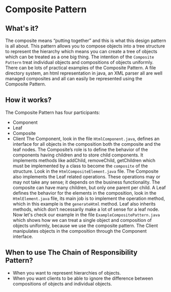 # Composite Pattern

## What's it?
The composite means “putting together” and this is what this design pattern is all about.
This pattern allows you to compose objects into a tree structure to represent the 
hierarchy which means you can create a tree of objects which can be treated as a one big thing. 
The intention of the `Composite Pattern` treat individual objects and compositions of objects uniformly.
There can be lots of practical examples of the Composite Pattern. 
A file directory system, an html representation in java, an XML parser all are well managed 
composites and all can easily be represented using the Composite Pattern.

## How it works?
The Composite Pattern has four participants:
- Component 
- Leaf
- Composite 
- Client
The Component, look in the file `HtmlComponent.java`, defines an interface for all objects in the composition 
both the composite and the leaf nodes. The Composite’s role is to define the behavior of the components having children 
and to store child components. It implements methods like addChild, removeChild, getChildren which must be implemented 
by a class to become the `composite` of the structure. Look in the `HtmlCompositeElement.java` file. 
The Composite also implements the Leaf related operations. These operations may or may not take any sense; 
it depends on the business functionality. The composite can have many children, but only one parent per child. A Leaf defines the behavior 
for the elements in the composition, look in the `HtmlElement.java` file, its main job is to implement the operation method, 
which in this example is the `generateHtml` method. Leaf also inherits methods, which don’t necessarily make a lot of sense for a leaf node.
Now let's check our example in the file `ExampleCompositePattern.java` which shows how we can treat 
a single object and composition of objects uniformly, because we use the composite pattern.
The Client manipulates objects in the composition through the Component interface.

## When to use The Chain of Responsibility Pattern?
- When you want to represent hierarchies of objects.
- When you want clients to be able to ignore the difference between compositions of objects and individual objects.

